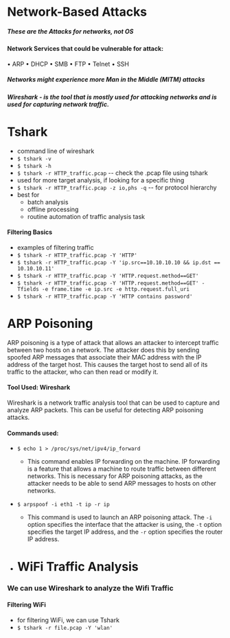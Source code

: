 # Network-Based Attacks
##### These are the Attacks for networks, not OS

#### Network Services that could be vulnerable for attack:
• ARP
• DHCP
• SMB
• FTP
• Telnet
• SSH

##### Networks might experience more Man in the Middle (MITM) attacks 

##### Wireshark - is the tool that is mostly used for attacking networks and is used for capturing network traffic. 
# Tshark
- command line of wireshark
- `$ tshark -v`
- `$ tshark -h`
- `$ tshark -r HTTP_traffic.pcap`  -- check the .pcap file using tshark
- used for more target analysis, if looking for a specific thing
- `$ tshark -r HTTP_traffic.pcap -z io,phs -q`  -- for protocol hierarchy
- best for
	- batch analysis
	- offline processing
	- routine automation of traffic analysis task

#### Filtering Basics
- examples of filtering traffic
- `$ tshark -r HTTP_traffic.pcap -Y 'HTTP'`
- `$ tshark -r HTTP_traffic.pcap -Y 'ip.src==10.10.10.10 && ip.dst == 10.10.10.11'`
- `$ tshark -r HTTP_traffic.pcap -Y 'HTTP.request.method==GET'`
- `$ tshark -r HTTP_traffic.pcap -Y 'HTTP.request.method==GET' -Tfields -e frame.time -e ip.src -e http.request.full_uri`
- `$ tshark -r HTTP_traffic.pcap -Y 'HTTP contains password'`
# ARP Poisoning 
ARP poisoning is a type of attack that allows an attacker to intercept traffic between two hosts on a network. The attacker does this by sending spoofed ARP messages that associate their MAC address with the IP address of the target host. This causes the target host to send all of its traffic to the attacker, who can then read or modify it.
#### Tool Used: **Wireshark**

Wireshark is a network traffic analysis tool that can be used to capture and analyze ARP packets. This can be useful for detecting ARP poisoning attacks.
#### Commands used: 
- `$ echo 1 > /proc/sys/net/ipv4/ip_forward`

	- This command enables IP forwarding on the machine. IP forwarding is a feature that allows a machine to route traffic between different networks. This is necessary for ARP poisoning attacks, as the attacker needs to be able to send ARP messages to hosts on other networks.

- `$ arpspoof -i eth1 -t ip -r ip`

	- This command is used to launch an ARP poisoning attack. The `-i` option specifies the interface that the attacker is using, the `-t` option specifies the target IP address, and the `-r` option specifies the router IP address.
 - # WiFi Traffic Analysis
### We can use Wireshark to analyze the Wifi Traffic 
#### Filtering WiFi
- for filtering WiFi, we can use Tshark 
- `$ tshark -r file.pcap -Y 'wlan'`
